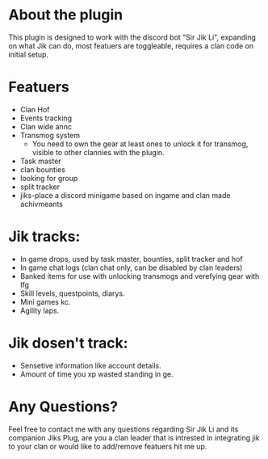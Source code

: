 # About the plugin
This plugin is designed to work with the discord bot "Sir Jik Li", expanding on what Jik can do, most featuers are toggleable, requires a clan code on initial setup.

# Featuers
* Clan Hof
* Events tracking
* Clan wide annc
* Transmog system
  * You need to own the gear at least ones to unlock it for transmog, visible to other clannies with the plugin.
* Task master
* clan bounties
* looking for group
* split tracker
* jiks-place a discord minigame based on ingame and clan made achivmeants

# Jik tracks:
* In game drops, used by task master, bounties, split tracker and hof
* In game chat logs (clan chat only, can be disabled by clan leaders)
* Banked items for use with unlocking transmogs and verefying gear with lfg
* Skill levels, questpoints, diarys.
* Mini games kc.
* Agility laps.

# Jik dosen't track:
* Sensetive information like account details.
* Amount of time you xp wasted standing in ge.

# Any Questions?
Feel free to contact me with any questions regarding Sir Jik Li and its companion Jiks Plug, are you a clan leader that is intrested in integrating jik to your clan or would like to add/remove featuers hit me up.
